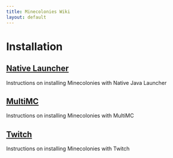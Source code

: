 ```yaml
---
title: Minecolonies Wiki
layout: default
---
```

# Installation

## [Native Launcher](../source/installation/java) 
Instructions on installing Minecolonies with Native Java Launcher
<br>

## [MultiMC](../source/installation/multimc) 
Instructions on installing Minecolonies with MultiMC
<br>

## [Twitch](../source/installation/twitch) 
Instructions on installing Minecolonies with Twitch

